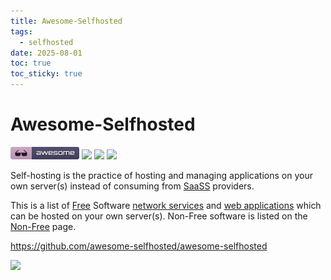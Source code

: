 ```yaml
---
title: Awesome-Selfhosted
tags:
  - selfhosted
date: 2025-08-01
toc: true
toc_sticky: true
---
```



# Awesome-Selfhosted

[](https://github.com/awesome-selfhosted/awesome-selfhosted#awesome-selfhosted)

[![Awesome](https://github.com/awesome-selfhosted/awesome-selfhosted/raw/master/_static/awesome.png)](https://github.com/sindresorhus/awesome) [![](https://github.com/awesome-selfhosted/awesome-selfhosted-data/actions/workflows/check-dead-links.yml/badge.svg)](https://github.com/awesome-selfhosted/awesome-selfhosted-data/issues/1) [![](https://github.com/awesome-selfhosted/awesome-selfhosted-data/actions/workflows/check-unmaintained-projects.yml/badge.svg)](https://github.com/awesome-selfhosted/awesome-selfhosted-data/issues/1) [![](https://camo.githubusercontent.com/5caf5dc607464cec934aa6c1258c9015da08ab9da770aaa8cb5bd086d3a5177a/68747470733a2f2f696d672e736869656c64732e696f2f6c69626572617061792f676f616c2f617765736f6d652d73656c66686f737465643f6c6f676f3d6c6962657261706179)](https://liberapay.com/awesome-selfhosted/)

Self-hosting is the practice of hosting and managing applications on your own server(s) instead of consuming from [SaaSS](https://www.gnu.org/philosophy/who-does-that-server-really-serve.html) providers.

This is a list of [Free](https://en.wikipedia.org/wiki/Free_software) Software [network services](https://en.wikipedia.org/wiki/Network_service) and [web applications](https://en.wikipedia.org/wiki/Web_application) which can be hosted on your own server(s). Non-Free software is listed on the [Non-Free](https://github.com/awesome-selfhosted/awesome-selfhosted/blob/master/non-free.md) page.

https://github.com/awesome-selfhosted/awesome-selfhosted

![](../_asset/2025-08-01-selfhosted-20250801103722.jpg)
